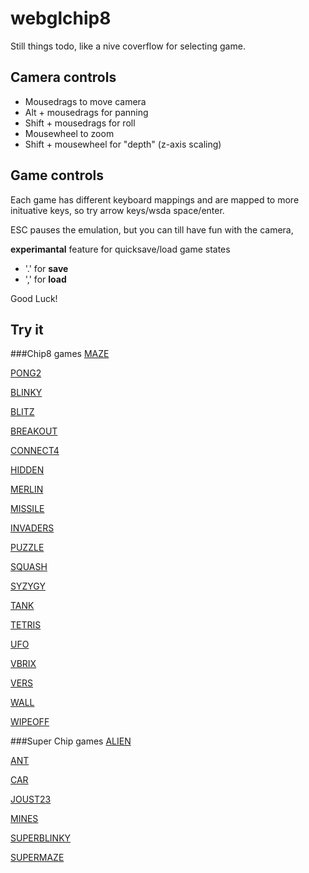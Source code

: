 webglchip8
==========
Still things todo, like a nive coverflow for selecting game.

Camera controls
---------------
* Mousedrags to move camera
* Alt + mousedrags for panning
* Shift + mousedrags for roll
* Mousewheel to zoom
* Shift + mousewheel for "depth" (z-axis scaling)

Game controls
-------------
Each game has different keyboard mappings and are mapped to more inituative keys, so try arrow keys/wsda space/enter.

ESC pauses the emulation, but you can till have fun with the camera,

**experimantal** feature for quicksave/load game states
* '.' for __save__
* ',' for __load__

Good Luck!

Try it
------

###Chip8 games
[MAZE](http://axelo.github.com/webglchip8/index.html?rom=MAZE)

[PONG2](http://axelo.github.com/webglchip8/index.html?rom=PONG2)

[BLINKY](http://axelo.github.com/webglchip8/index.html?rom=BLINKY)

[BLITZ](http://axelo.github.com/webglchip8/index.html?rom=BLITZ)

[BREAKOUT](http://axelo.github.com/webglchip8/index.html?rom=BREAKOUT)

[CONNECT4](http://axelo.github.com/webglchip8/index.html?rom=CONNECT4)

[HIDDEN](http://axelo.github.com/webglchip8/index.html?rom=HIDDEN)

[MERLIN](http://axelo.github.com/webglchip8/index.html?rom=MERLIN)

[MISSILE](http://axelo.github.com/webglchip8/index.html?rom=MISSILE)

[INVADERS](http://axelo.github.com/webglchip8/index.html?rom=INVADERS)

[PUZZLE](http://axelo.github.com/webglchip8/index.html?rom=PUZZLE)

[SQUASH](http://axelo.github.com/webglchip8/index.html?rom=SQUASH)

[SYZYGY](http://axelo.github.com/webglchip8/index.html?rom=SYZYGY)

[TANK](http://axelo.github.com/webglchip8/index.html?rom=TANK)

[TETRIS](http://axelo.github.com/webglchip8/index.html?rom=TETRIS)

[UFO](http://axelo.github.com/webglchip8/index.html?rom=UFO)

[VBRIX](http://axelo.github.com/webglchip8/index.html?rom=VBRIX)

[VERS](http://axelo.github.com/webglchip8/index.html?rom=VERS)

[WALL](http://axelo.github.com/webglchip8/index.html?rom=WALL)

[WIPEOFF](http://axelo.github.com/webglchip8/index.html?rom=WIPEOFF)

###Super Chip games
[ALIEN](http://axelo.github.com/webglchip8/index.html?rom=ALIEN)

[ANT](http://axelo.github.com/webglchip8/index.html?rom=ANT)

[CAR](http://axelo.github.com/webglchip8/index.html?rom=CAR)

[JOUST23](http://axelo.github.com/webglchip8/index.html?rom=JOUST23)

[MINES](http://axelo.github.com/webglchip8/index.html?rom=MINES)

[SUPERBLINKY](http://axelo.github.com/webglchip8/index.html?rom=SUPERBLINKY)

[SUPERMAZE](http://axelo.github.com/webglchip8/index.html?rom=SUPERMAZE)
